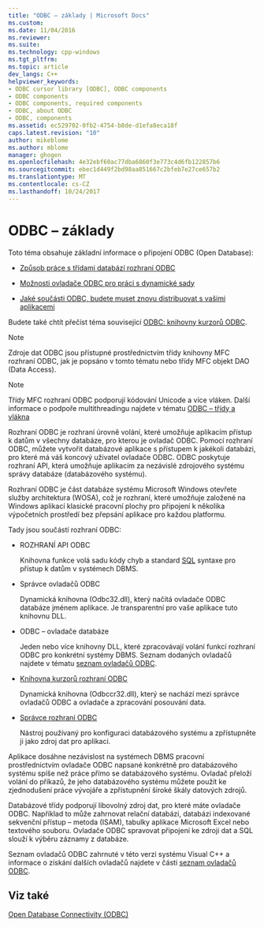 ```yaml
---
title: "ODBC – základy | Microsoft Docs"
ms.custom: 
ms.date: 11/04/2016
ms.reviewer: 
ms.suite: 
ms.technology: cpp-windows
ms.tgt_pltfrm: 
ms.topic: article
dev_langs: C++
helpviewer_keywords:
- ODBC cursor library [ODBC], ODBC components
- ODBC components
- ODBC components, required components
- ODBC, about ODBC
- ODBC, components
ms.assetid: ec529702-0fb2-4754-b8de-d1efa8eca18f
caps.latest.revision: "10"
author: mikeblome
ms.author: mblome
manager: ghogen
ms.openlocfilehash: 4e32ebf60ac77dba6860f3e773c4d6fb122857b6
ms.sourcegitcommit: ebec1d449f2bd98aa851667c2bfeb7e27ce657b2
ms.translationtype: MT
ms.contentlocale: cs-CZ
ms.lasthandoff: 10/24/2017
---
```

# <a name="odbc-basics"></a>ODBC – základy
Toto téma obsahuje základní informace o připojení ODBC (Open Database):  
  
-   [Způsob práce s třídami databází rozhraní ODBC](../../data/odbc/odbc-and-the-database-classes.md)  
  
-   [Možnosti ovladače ODBC pro práci s dynamické sady](../../data/odbc/odbc-driver-requirements-for-dynasets.md)  
  
-   [Jaké součásti ODBC, budete muset znovu distribuovat s vašimi aplikacemi](../../data/odbc/redistributing-odbc-components-to-your-customers.md)  
  
 Budete také chtít přečíst téma související [ODBC: knihovny kurzorů ODBC](../../data/odbc/odbc-the-odbc-cursor-library.md).  
  
> [!NOTE]
>  Zdroje dat ODBC jsou přístupné prostřednictvím třídy knihovny MFC rozhraní ODBC, jak je popsáno v tomto tématu nebo třídy MFC objekt DAO (Data Access).  
  
> [!NOTE]
>  Třídy MFC rozhraní ODBC podporují kódování Unicode a více vláken. Další informace o podpoře multithreadingu najdete v tématu [ODBC – třídy a vlákna](../../data/odbc/odbc-classes-and-threads.md)  
  
 Rozhraní ODBC je rozhraní úrovně volání, které umožňuje aplikacím přístup k datům v všechny databáze, pro kterou je ovladač ODBC. Pomocí rozhraní ODBC, můžete vytvořit databázové aplikace s přístupem k jakékoli databázi, pro které má váš koncový uživatel ovladače ODBC. ODBC poskytuje rozhraní API, která umožňuje aplikacím za nezávislé zdrojového systému správy databáze (databázového systému).  
  
 Rozhraní ODBC je část databáze systému Microsoft Windows otevřete služby architektura (WOSA), což je rozhraní, které umožňuje založené na Windows aplikací klasické pracovní plochy pro připojení k několika výpočetních prostředí bez přepsání aplikace pro každou platformu.  
  
 Tady jsou součástí rozhraní ODBC:  
  
-   ROZHRANÍ API ODBC  
  
     Knihovna funkce volá sadu kódy chyb a standard [SQL](../../data/odbc/sql.md) syntaxe pro přístup k datům v systémech DBMS.  
  
-   Správce ovladačů ODBC  
  
     Dynamická knihovna (Odbc32.dll), který načítá ovladače ODBC databáze jménem aplikace. Je transparentní pro vaše aplikace tuto knihovnu DLL.  
  
-   ODBC – ovladače databáze  
  
     Jeden nebo více knihovny DLL, které zpracovávají volání funkcí rozhraní ODBC pro konkrétní systémy DBMS. Seznam dodaných ovladačů najdete v tématu [seznam ovladačů ODBC](../../data/odbc/odbc-driver-list.md).  
  
-   [Knihovna kurzorů rozhraní ODBC](../../data/odbc/odbc-the-odbc-cursor-library.md)  
  
     Dynamická knihovna (Odbccr32.dll), který se nachází mezi správce ovladačů ODBC a ovladače a zpracování posouvání data.  
  
-   [Správce rozhraní ODBC](../../data/odbc/odbc-administrator.md)  
  
     Nástroj používaný pro konfiguraci databázového systému a zpřístupněte ji jako zdroj dat pro aplikaci.  
  
 Aplikace dosáhne nezávislost na systémech DBMS pracovní prostřednictvím ovladače ODBC napsané konkrétně pro databázového systému spíše než práce přímo se databázového systému. Ovladač přeloží volání do příkazů, že jeho databázového systému můžete použít ke zjednodušení práce vývojáře a zpřístupnění široké škály datových zdrojů.  
  
 Databázové třídy podporují libovolný zdroj dat, pro které máte ovladače ODBC. Například to může zahrnovat relační databázi, databázi indexované sekvenční přístup – metoda (ISAM), tabulky aplikace Microsoft Excel nebo textového souboru. Ovladače ODBC spravovat připojení ke zdroji dat a SQL slouží k výběru záznamy z databáze.  
  
 Seznam ovladačů ODBC zahrnuté v této verzi systému Visual C++ a informace o získání dalších ovladačů najdete v části [seznam ovladačů ODBC](../../data/odbc/odbc-driver-list.md).  
  
## <a name="see-also"></a>Viz také  
 [Open Database Connectivity (ODBC)](../../data/odbc/open-database-connectivity-odbc.md)